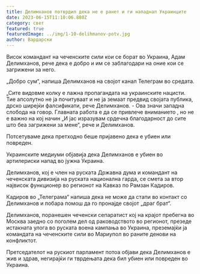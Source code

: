 ```yaml
---
title: Делимханов потврдил дека не е ранет и ги нападнал Украинците
date: 2023-06-15T11:10:06.880Z
category: свет
featured: true
featuredImage: ../img/1-10-delihmanov-potv.jpg
author: Вардарски
---
```

Висок командант на чеченските сили кои се борат во Украина, Адам Делимханов, рече дека е добро и им се заблагодари на оние кои се загрижени за него.

„Добро сум“, напиша Делимханов на својот канал Телеграм во средата.

„Сите видовме колку е лажна пропагандата на украинските нацисти. Тие апсолутно не ја почитуваат и не ја земаат предвид својата публика, дрско ширејќи фалсификати, рече Делимханов. - Ова значи западна слобода на говор. Главната работа е да се привлече вниманието , но не е важно на кој начин „И јас изразувам срдечна благодарност до сите што беа загрижени за мене“, рече и Делимханов.

Потсетуваме дека претходно беше пријавено дека е убиен или повреден.

Украинските медиуми објавија дека Делимханов е убиен во артилериски напад во јужна Украина.

Делимханов, кој е член на руската Државна дума и командант на чеченската дивизија на руската национална гарда, се смета за втор највисок функционер во регионот на Кавказ по Рамзан Кадиров.

Кадиров во „Телеграма“ напиша дека не може да стапи во контакт со Делимханов и побара помош да го пронајде својот „драг брат“.

Делимханов, поранешен чеченски сепаратист кој на крајот пребегна во Москва заедно со поголем дел од раководството во регионот, презеде истакната улога во руската воена кампања во Украина, преземајќи ја командата на чеченските сили во Мариупол во раните денови на конфликтот.

Претседателот на рускиот парламент потоа објави дека Делимханов е жив и здрав, негирајќи ги тврдењата дека бил убиен или повреден во Украина.